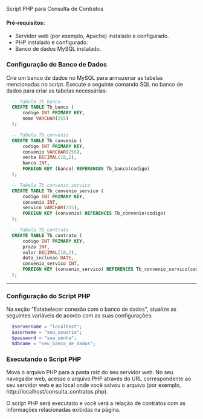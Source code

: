 Script PHP para Consulta de Contratos

#### Pré-requisitos:
- Servidor web (por exemplo, Apache) instalado e configurado.
- PHP instalado e configurado.
- Banco de dados MySQL instalado.


### Configuração do Banco de Dados
Crie um banco de dados no MySQL para armazenar as tabelas mencionadas no script. 
Execute o seguinte comando SQL no banco de dados para criar as tabelas necessárias:

```sql
  -- Tabela Tb_banco
  CREATE TABLE Tb_banco (
      codigo INT PRIMARY KEY,
      nome VARCHAR(255)
  );

  -- Tabela Tb_convenio
  CREATE TABLE Tb_convenio (
      codigo INT PRIMARY KEY,
      convenio VARCHAR(255),
      verba DECIMAL(10,2),
      banco INT,
      FOREIGN KEY (banco) REFERENCES Tb_banco(codigo)
  );

  -- Tabela Tb_convenio_servico
  CREATE TABLE Tb_convenio_servico (
      codigo INT PRIMARY KEY,
      convenio INT,
      servico VARCHAR(255),
      FOREIGN KEY (convenio) REFERENCES Tb_convenio(codigo)
  );

  -- Tabela Tb_contrato
  CREATE TABLE Tb_contrato (
      codigo INT PRIMARY KEY,
      prazo INT,
      valor DECIMAL(10,2),
      data_inclusao DATE,
      convenio_servico INT,
      FOREIGN KEY (convenio_servico) REFERENCES Tb_convenio_servico(codigo)
  );
```

--------

### Configuração do Script PHP

Na seção "Estabelecer conexão com o banco de dados", atualize as seguintes variáveis de acordo com as suas configurações:
```php
  $servername = "localhost";
  $username = "seu_usuario";
  $password = "sua_senha";
  $dbname = "seu_banco_de_dados";
```


### Executando o Script PHP

Mova o arquivo PHP para a pasta raiz do seu servidor web.
No seu navegador web, acesse o arquivo PHP através do URL correspondente ao seu servidor web e ao local onde você salvou o arquivo (por exemplo, http://localhost/consulta_contratos.php).

O script PHP será executado e você verá a relação de contratos com as informações relacionadas exibidas na página.
